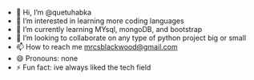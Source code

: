 - 👋 Hi, I’m @quetuhabka
- 👀 I’m interested in learning more coding languages
- 🌱 I’m currently learning MYsql, mongoDB, and bootstrap
- 💞️ I’m looking to collaborate on any type of python project big or small
- 📫 How to reach me mrcsblackwood@gmail.com
- 😄 Pronouns: none
- ⚡ Fun fact: ive always liked the tech field

<!---
quetuhabka/quetuhabka is a ✨ special ✨ repository because its `README.md` (this file) appears on your GitHub profile.
You can click the Preview link to take a look at your changes.
--->
